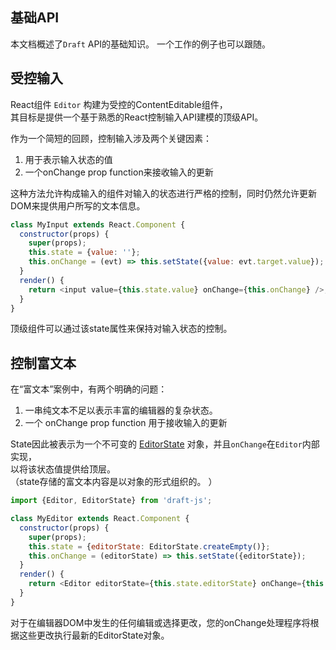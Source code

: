 ## 基础API

本文档概述了`Draft` API的基础知识。 一个工作的例子也可以跟随。

## 受控输入

React组件 `Editor` 构建为受控的ContentEditable组件，  
其目标是提供一个基于熟悉的React控制输入API建模的顶级API。

作为一个简短的回顾，控制输入涉及两个关键因素：

1. 用于表示输入状态的值
2. 一个onChange prop function来接收输入的更新

这种方法允许构成输入的组件对输入的状态进行严格的控制，同时仍然允许更新DOM来提供用户所写的文本信息。

```js
class MyInput extends React.Component {
  constructor(props) {
    super(props);
    this.state = {value: ''};
    this.onChange = (evt) => this.setState({value: evt.target.value});
  }
  render() {
    return <input value={this.state.value} onChange={this.onChange} />;
  }
}
```

顶级组件可以通过该state属性来保持对输入状态的控制。

## 控制富文本

在“富文本”案例中，有两个明确的问题：

1. 一串纯文本不足以表示丰富的编辑器的复杂状态。
2. 一个 onChange prop function 用于接收输入的更新

State因此被表示为一个不可变的 [EditorState](https://draftjs.org/docs/api-reference-editor-state.html) 对象，并且`onChange`在`Editor`内部实现，  
以将该状态值提供给顶层。  
（state存储的富文本内容是以对象的形式组织的。 ）

```js
import {Editor, EditorState} from 'draft-js';

class MyEditor extends React.Component {
  constructor(props) {
    super(props);
    this.state = {editorState: EditorState.createEmpty()};
    this.onChange = (editorState) => this.setState({editorState});
  }
  render() {
    return <Editor editorState={this.state.editorState} onChange={this.onChange} />;
  }
}
```

对于在编辑器DOM中发生的任何编辑或选择更改，您的onChange处理程序将根据这些更改执行最新的EditorState对象。

